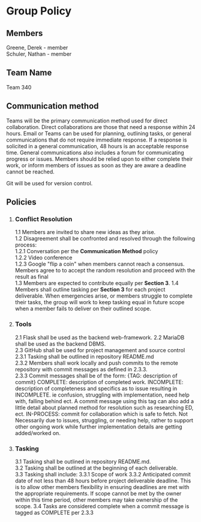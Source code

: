 # Group Policy
## Members

Greene, Derek - member  
Schuler, Nathan - member

## Team Name

Team 340

## Communication method

Teams will be the primary communication method used for direct collaboration. 
Direct collaborations are those that need a response within 24 hours. Email or 
Teams can be used for planning, outlining tasks, or general communications that 
do not require immediate response.  If a response is solicited in a general 
communication, 48 hours is an acceptable response time. General communications 
also includes a forum for communicating progress or issues.  Members should be 
relied upon to either complete their work, or inform members of issues as soon 
as they are aware a deadline cannot be reached.

Git will be used for version control. 

## Policies

1. ### Conflict Resolution  

    1.1  Members are invited to share new ideas as they arise.  
    1.2  Disagreement shall be confronted and resolved through the following 
    process:  
        1.2.1  Conversation per the __Communication Method__ policy  
        1.2.2  Video conference  
        1.2.3  Google "flip a coin" when members cannot reach a consensus. 
        Members agree to to accept the random resolution and proceed with the 
        result as final  
    1.3 Members are expected to contribute equally per __Section 3__.
    1.4 Members shall outline tasking per __Section 3__ for each project deliverable. 
    When emergencies arise, or members struggle to complete their tasks, the 
    group will work to keep tasking equal in future scope when a member fails to 
    deliver on their outlined scope.

2. ### Tools  

    2.1 Flask shall be used as the backend web-framework. 
    2.2 MariaDB shall be used as the backend DBMS.  
    2.3 GitHub shall be used for project management and source control  
        2.3.1 Tasking shall be outlined in repository README.md  
        2.3.2 Members shall work locally and push commits to the remote 
        repository with commit messages as defined in 2.3.3.  
        2.3.3 Commit messages shall be of the form: {TAG: description of commit}
        COMPLETE: description of completed work.
        INCOMPLETE: description of completeness and specifics as to issue 
            resulting in INCOMPLETE. ie confusion, struggling with implementation, 
            need help with, falling behind ect. A commit message using this tag 
            can also add a little detail about planned method for resolution 
            such as researching ED, ect.
        IN-PROCESS: commit for collaboration which is safe to fetch. Not 
            Necessarily due to issues, struggling, or needing help, rather to 
            support other ongoing work while further implementation details are 
            getting added/worked on.

3. ### Tasking

    3.1 Tasking shall be outlined in repository README.md.  
    3.2 Tasking shall be outlined at the beginning of each deliverable.  
    3.3 Tasking shall include:
    3.3.1 Scope of work
    3.3.2 Anticipated commit date of not less than 48 hours before project 
    deliverable deadline. This is to allow other members flexibility in ensuring 
    deadlines are met with the appropriate requirements. If scope cannot be met 
    by the owner within this time period, other members may take ownership of 
    the scope.
    3.4 Tasks are considered complete when a commit message is tagged as 
    COMPLETE per 2.3.3 
